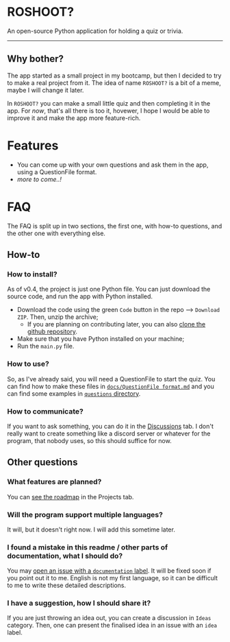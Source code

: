 # ROSHOOT?

An open-source Python application for holding a quiz or trivia.

---

## Why bother?

The app started as a small project in my bootcamp, but then I decided to try to make a real project from it. The idea of name `ROSHOOT?` is a bit of a meme, maybe I will change it later.

In `ROSHOOT?` you can make a small little quiz and then completing it in the app. For *now*, that's all there is too it, hovewer, I hope I would be able to improve it and make the app more feature-rich.

# Features

- You can come up with your own questions and ask them in the app, using a QuestionFile format.
- *more to come..!*

# FAQ

The FAQ is split up in two sections, the first one, with how-to questions, and the other one with everything else.

## How-to

### How to install?

As of v0.4, the project is just one Python file. You can just download the source code, and run the app with Python installed.

- Download the code using the green `Code` button in the repo --> `Download ZIP`. Then, unzip the archive; 
  - If you are planning on contributing later, you can also [clone the github repository](https://docs.github.com/en/repositories/creating-and-managing-repositories/cloning-a-repository).
- Make sure that you have Python installed on your machine;
- Run the `main.py` file.

### How to use?

So, as I've already said, you will need a QuestionFile to start the quiz. You can find how to make these files in [`docs/QuestionFile format.md`](https://github.com/SimplyTolex/roshoot/blob/main/docs/QuestionFile%20format.md) and you can find some examples in [`questions` directory](https://github.com/SimplyTolex/roshoot/tree/main/questions).

### How to communicate?

If you want to ask something, you can do it in the [Discussions](https://github.com/SimplyTolex/roshoot/discussions) tab. I don't really want to create something like a discord server or whatever for the program, that nobody uses, so this should suffice for now.

## Other questions

### What features are planned?

You can [see the roadmap](https://github.com/users/SimplyTolex/projects/1) in the Projects tab.

### Will the program support multiple languages?

It will, but it doesn't right now. I will add this sometime later.

### I found a mistake in this readme / other parts of documentation, what I should do?

You may [open an issue with a `documentation` label](https://github.com/SimplyTolex/roshoot/issues/new?labels=documentation). It will be fixed soon if you point out it to me. English is not my first language, so it can be difficult to me to write these detailed descriptions.

### I have a suggestion, how I should share it?

If you are just throwing an idea out, you can create a discussion in `Ideas` category. Then, one can present the finalised idea in an issue with an `idea` label.
